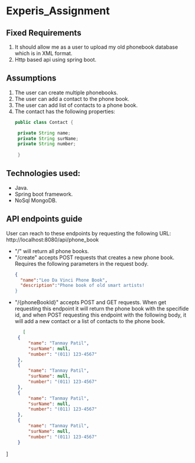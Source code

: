 # Experis_Assignment

## Fixed Requirements
1. It should allow me as a user to upload my old phonebook database which is in XML format. 
2. Http based api using spring boot.

## Assumptions
1. The user can create multiple phonebooks.
2. The user can add a contact to the phone book.
3. The user can add list of contacts to a phone book.
4. The contact has the following properties:
   ~~~java
   public class Contact {
   
    private String name;
    private String surName;
    private String number;
    
    }
    ~~~

## Technologies used:
- Java.
- Spring boot framework.
- NoSql MongoDB.


## API endpoints guide
User can reach to these endpoints by requesting the following URL: http://localhost:8080/api/phone_book
- "/" will return all phone books.
- "/create" accepts POST requests that creates a new phone book. Requires the following parameters in the request body.
   ~~~json
   {
	 "name":"Leo Da Vinci Phone Book",
	 "description":"Phone book of old smart artists!
   }
   ~~~
- "/{phoneBookId}" accepts POST and GET requests. When get requesting this endpoint it will return the phone book with the specifide id,   and when POST requesting this endpoint with the following body, it will add a new contact or a list of contacts to the phone book.
   ~~~json
      [
    {
        "name": "Tanmay Patil",
        "surName": null,
        "number": "(011) 123-4567"
    },
    {
        "name": "Tanmay Patil",
        "surName": null,
        "number": "(011) 123-4567"
    },
    {
        "name": "Tanmay Patil",
        "surName": null,
        "number": "(011) 123-4567"
    },
    {
        "name": "Tanmay Patil",
        "surName": null,
        "number": "(011) 123-4567"
    }
]
   
   ~~~
   
   
